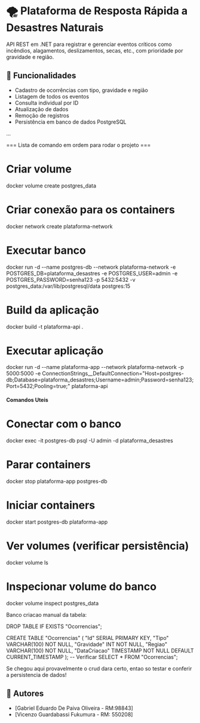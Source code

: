 # 🌪️ Plataforma de Resposta Rápida a Desastres Naturais

API REST em .NET para registrar e gerenciar eventos críticos como incêndios, alagamentos, deslizamentos, secas, etc., com prioridade por gravidade e região.

## 🧩 Funcionalidades

- Cadastro de ocorrências com tipo, gravidade e região
- Listagem de todos os eventos
- Consulta individual por ID
- Atualização de dados
- Remoção de registros
- Persistência em banco de dados PostgreSQL

...

=== Lista de comando em ordem para rodar o projeto ===

# Criar volume
docker volume create postgres_data

# Criar conexão para os containers
docker network create plataforma-network


# Executar banco
docker run -d --name postgres-db --network plataforma-network -e POSTGRES_DB=plataforma_desastres -e POSTGRES_USER=admin -e POSTGRES_PASSWORD=senha123 -p 5432:5432 -v postgres_data:/var/lib/postgresql/data postgres:15




# Build da aplicação
docker build -t plataforma-api .

# Executar aplicação
docker run -d --name plataforma-app  --network plataforma-network -p 5000:5000 -e ConnectionStrings__DefaultConnection="Host=postgres-db;Database=plataforma_desastres;Username=admin;Password=senha123;Port=5432;Pooling=true;" plataforma-api



#### Comandos Uteis ####

# Conectar com o banco
docker exec -it postgres-db psql -U admin -d plataforma_desastres

# Parar containers
docker stop plataforma-app postgres-db

# Iniciar containers
docker start postgres-db plataforma-app

# Ver volumes (verificar persistência)
docker volume ls

# Inspecionar volume do banco
docker volume inspect postgres_data



Banco
criacao manual da tabela:

DROP TABLE IF EXISTS "Ocorrencias";

CREATE TABLE "Ocorrencias" (
    "Id" SERIAL PRIMARY KEY,
    "Tipo" VARCHAR(100) NOT NULL,
    "Gravidade" INT NOT NULL,
    "Regiao" VARCHAR(100) NOT NULL,
    "DataCriacao" TIMESTAMP NOT NULL DEFAULT CURRENT_TIMESTAMP
);
-- Verificar
SELECT * FROM "Ocorrencias";





Se chegou aqui provavelmente o crud dara certo, entao so testar e conferir a persistencia de dados!


## 👥 Autores

- [Gabriel Eduardo De Paiva Oliveira - RM:98843]
- [Vicenzo Guardabassi Fukumura - RM: 550208]
